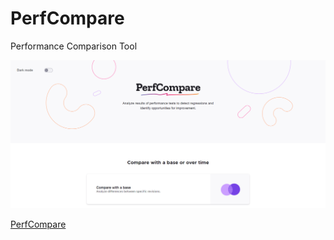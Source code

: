 # PerfCompare

Performance Comparison Tool

![screenshot](screenshot.png)

[PerfCompare](https://mozilla.github.io/perfcompare/)
